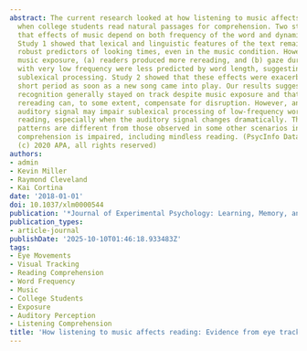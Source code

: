 ```yaml
---
abstract: The current research looked at how listening to music affects eye movements
  when college students read natural passages for comprehension. Two studies found
  that effects of music depend on both frequency of the word and dynamics of the music.
  Study 1 showed that lexical and linguistic features of the text remained highly
  robust predictors of looking times, even in the music condition. However, under
  music exposure, (a) readers produced more rereading, and (b) gaze duration on words
  with very low frequency were less predicted by word length, suggesting disrupted
  sublexical processing. Study 2 showed that these effects were exacerbated for a
  short period as soon as a new song came into play. Our results suggested that word
  recognition generally stayed on track despite music exposure and that extensive
  rereading can, to some extent, compensate for disruption. However, an irrelevant
  auditory signal may impair sublexical processing of low-frequency words during first-pass
  reading, especially when the auditory signal changes dramatically. These eye movement
  patterns are different from those observed in some other scenarios in which reading
  comprehension is impaired, including mindless reading. (PsycInfo Database Record
  (c) 2020 APA, all rights reserved)
authors:
- admin
- Kevin Miller
- Raymond Cleveland
- Kai Cortina
date: '2018-01-01'
doi: 10.1037/xlm0000544
publication: '*Journal of Experimental Psychology: Learning, Memory, and Cognition*'
publication_types:
- article-journal
publishDate: '2025-10-10T01:46:18.933483Z'
tags:
- Eye Movements
- Visual Tracking
- Reading Comprehension
- Word Frequency
- Music
- College Students
- Exposure
- Auditory Perception
- Listening Comprehension
title: 'How listening to music affects reading: Evidence from eye tracking'
---
```

